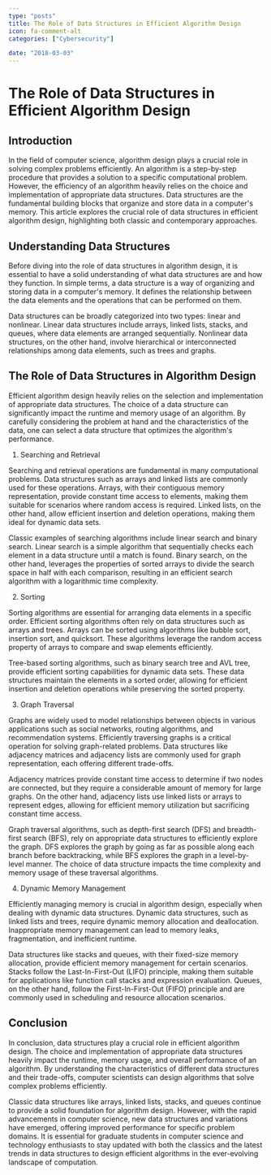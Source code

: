 ```yaml
---
type: "posts"
title: The Role of Data Structures in Efficient Algorithm Design
icon: fa-comment-alt
categories: ["Cybersecurity"]

date: "2018-03-03"
---
```




# The Role of Data Structures in Efficient Algorithm Design

## Introduction

In the field of computer science, algorithm design plays a crucial role in solving complex problems efficiently. An algorithm is a step-by-step procedure that provides a solution to a specific computational problem. However, the efficiency of an algorithm heavily relies on the choice and implementation of appropriate data structures. Data structures are the fundamental building blocks that organize and store data in a computer's memory. This article explores the crucial role of data structures in efficient algorithm design, highlighting both classic and contemporary approaches.

## Understanding Data Structures

Before diving into the role of data structures in algorithm design, it is essential to have a solid understanding of what data structures are and how they function. In simple terms, a data structure is a way of organizing and storing data in a computer's memory. It defines the relationship between the data elements and the operations that can be performed on them.

Data structures can be broadly categorized into two types: linear and nonlinear. Linear data structures include arrays, linked lists, stacks, and queues, where data elements are arranged sequentially. Nonlinear data structures, on the other hand, involve hierarchical or interconnected relationships among data elements, such as trees and graphs.

## The Role of Data Structures in Algorithm Design

Efficient algorithm design heavily relies on the selection and implementation of appropriate data structures. The choice of a data structure can significantly impact the runtime and memory usage of an algorithm. By carefully considering the problem at hand and the characteristics of the data, one can select a data structure that optimizes the algorithm's performance.

1. Searching and Retrieval

Searching and retrieval operations are fundamental in many computational problems. Data structures such as arrays and linked lists are commonly used for these operations. Arrays, with their contiguous memory representation, provide constant time access to elements, making them suitable for scenarios where random access is required. Linked lists, on the other hand, allow efficient insertion and deletion operations, making them ideal for dynamic data sets.

Classic examples of searching algorithms include linear search and binary search. Linear search is a simple algorithm that sequentially checks each element in a data structure until a match is found. Binary search, on the other hand, leverages the properties of sorted arrays to divide the search space in half with each comparison, resulting in an efficient search algorithm with a logarithmic time complexity.

2. Sorting

Sorting algorithms are essential for arranging data elements in a specific order. Efficient sorting algorithms often rely on data structures such as arrays and trees. Arrays can be sorted using algorithms like bubble sort, insertion sort, and quicksort. These algorithms leverage the random access property of arrays to compare and swap elements efficiently.

Tree-based sorting algorithms, such as binary search tree and AVL tree, provide efficient sorting capabilities for dynamic data sets. These data structures maintain the elements in a sorted order, allowing for efficient insertion and deletion operations while preserving the sorted property.

3. Graph Traversal

Graphs are widely used to model relationships between objects in various applications such as social networks, routing algorithms, and recommendation systems. Efficiently traversing graphs is a critical operation for solving graph-related problems. Data structures like adjacency matrices and adjacency lists are commonly used for graph representation, each offering different trade-offs.

Adjacency matrices provide constant time access to determine if two nodes are connected, but they require a considerable amount of memory for large graphs. On the other hand, adjacency lists use linked lists or arrays to represent edges, allowing for efficient memory utilization but sacrificing constant time access.

Graph traversal algorithms, such as depth-first search (DFS) and breadth-first search (BFS), rely on appropriate data structures to efficiently explore the graph. DFS explores the graph by going as far as possible along each branch before backtracking, while BFS explores the graph in a level-by-level manner. The choice of data structure impacts the time complexity and memory usage of these traversal algorithms.

4. Dynamic Memory Management

Efficiently managing memory is crucial in algorithm design, especially when dealing with dynamic data structures. Dynamic data structures, such as linked lists and trees, require dynamic memory allocation and deallocation. Inappropriate memory management can lead to memory leaks, fragmentation, and inefficient runtime.

Data structures like stacks and queues, with their fixed-size memory allocation, provide efficient memory management for certain scenarios. Stacks follow the Last-In-First-Out (LIFO) principle, making them suitable for applications like function call stacks and expression evaluation. Queues, on the other hand, follow the First-In-First-Out (FIFO) principle and are commonly used in scheduling and resource allocation scenarios.

## Conclusion

In conclusion, data structures play a crucial role in efficient algorithm design. The choice and implementation of appropriate data structures heavily impact the runtime, memory usage, and overall performance of an algorithm. By understanding the characteristics of different data structures and their trade-offs, computer scientists can design algorithms that solve complex problems efficiently.

Classic data structures like arrays, linked lists, stacks, and queues continue to provide a solid foundation for algorithm design. However, with the rapid advancements in computer science, new data structures and variations have emerged, offering improved performance for specific problem domains. It is essential for graduate students in computer science and technology enthusiasts to stay updated with both the classics and the latest trends in data structures to design efficient algorithms in the ever-evolving landscape of computation.